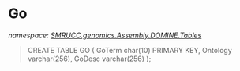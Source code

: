 ﻿# Go
_namespace: [SMRUCC.genomics.Assembly.DOMINE.Tables](./index.md)_



> 
>  CREATE TABLE GO
>  (
>  GoTerm char(10) PRIMARY KEY,
>  Ontology varchar(256),
>  GoDesc varchar(256)
>  );
>  



